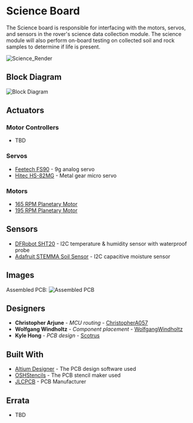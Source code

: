 # Science Board

The Science board is responsible for interfacing with the motors, servos, and sensors in the rover's science data collection module. The science module will also perform on-board testing on collected soil and rock samples to determine if life is present.

![Science_Render](https://github.com/uwrobotics/MarsRover2020-PCB/blob/master/Projects/Science/Rev1/images/Science_Render.jpg)

## Block Diagram

![Block Diagram](https://github.com/uwrobotics/MarsRover2020-PCB/blob/master/Projects/Science/Rev1/images/Science_Block_Diagram.png)

## Actuators

### Motor Controllers

* TBD

### Servos

* [Feetech FS90](https://www.pololu.com/product/2818) - 9g analog servo
* [Hitec HS-82MG](https://hitecrcd.com/products/servos/micro-and-mini-servos/analog-micro-and-mini-servos/hs-82mg/product) - Metal gear micro servo 

### Motors

* [165 RPM Planetary Motor](https://www.servocity.com/165-rpm-hd-premium-planetary-gear-motor-w-encoder)
* [195 RPM Planetary Motor](https://www.servocity.com/195-rpm-premium-planetary-gear-motor)

## Sensors

* [DFRobot SHT20](https://wiki.dfrobot.com/SHT20_I2C_Temperature_%26_Humidity_Sensor__Waterproof_Probe__SKU__SEN0227) - I2C temperature & humidity sensor with waterproof probe
* [Adafruit STEMMA Soil Sensor](https://www.adafruit.com/product/4026) - I2C capacitive moisture sensor

## Images

Assembled PCB:
![Assembled PCB](https://github.com/uwrobotics/MarsRover2020-PCB/blob/master/Projects/Science/Rev1/images/Assembled_Science_Board_Rev1.jpg)

## Designers

* **Christopher Arjune** - *MCU routing* - [ChristopherA057](https://github.com/ChristopherA057)
* **Wolfgang Windholtz** - *Component placement* - [WolfgangWindholtz](https://github.com/WolfgangWindholtz)
* **Kyle Hong** - *PCB design* - [Scotrus](https://github.com/Scotrus)

## Built With

* [Altium Designer](https://www.altium.com/) - The PCB design software used
* [OSHStencils](https://www.oshstencils.com/) - The PCB stencil maker used
* [JLCPCB](https://jlcpcb.com/) - PCB Manufacturer

## Errata

* TBD
